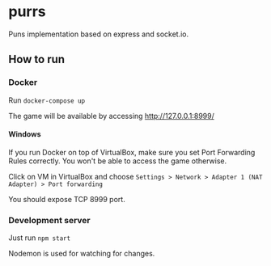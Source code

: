 # purrs

Puns implementation based on express and socket.io.

## How to run

### Docker

Run 
`docker-compose up`

The game will be available by accessing http://127.0.0.1:8999/

#### Windows
If you run Docker on top of VirtualBox, make sure you set Port Forwarding Rules correctly. You won't be able to access the game otherwise.

Click on VM in VirtualBox and choose `Settings > Network > Adapter 1 (NAT Adapter) > Port forwarding`

You should expose TCP 8999 port.

### Development server

Just run
`npm start`

Nodemon is used for watching for changes.
